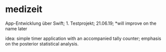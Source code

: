 # medizeit
App-Entwicklung über Swift; 1. Testprojekt; 21.06.19; *will improve on the name later

idea: simple timer application with an accompanied tally counter; emphasis on the posterior statistical analysis.

